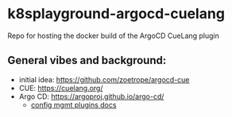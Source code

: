 # k8splayground-argocd-cuelang
Repo for hosting the docker build of the ArgoCD CueLang plugin

## General vibes and background:
- initial idea: https://github.com/zoetrope/argocd-cue
- CUE: https://cuelang.org/
- Argo CD: https://argoproj.github.io/argo-cd/
  - [config mgmt plugins docs](https://argo-cd.readthedocs.io/en/stable/operator-manual/config-management-plugins/)